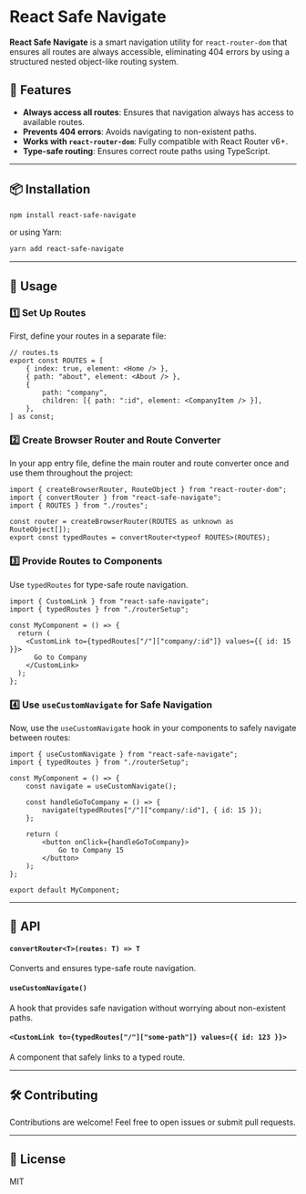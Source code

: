 # React Safe Navigate

**React Safe Navigate** is a smart navigation utility for `react-router-dom` that ensures all routes are always accessible, eliminating 404 errors by using a structured nested object-like routing system.

## 🚀 Features
- **Always access all routes**: Ensures that navigation always has access to available routes.
- **Prevents 404 errors**: Avoids navigating to non-existent paths.
- **Works with `react-router-dom`**: Fully compatible with React Router v6+.
- **Type-safe routing**: Ensures correct route paths using TypeScript.

---

## 📦 Installation

```sh
npm install react-safe-navigate
```

or using Yarn:

```sh
yarn add react-safe-navigate
```

---

## 🚀 Usage

### 1️⃣ Set Up Routes

First, define your routes in a separate file:

```tsx
// routes.ts
export const ROUTES = [
    { index: true, element: <Home /> },
    { path: "about", element: <About /> },
    {
        path: "company",
        children: [{ path: ":id", element: <CompanyItem /> }],
    },
] as const;
```

### 2️⃣ Create Browser Router and Route Converter

In your app entry file, define the main router and route converter once and use them throughout the project:

```tsx
import { createBrowserRouter, RouteObject } from "react-router-dom";
import { convertRouter } from "react-safe-navigate";
import { ROUTES } from "./routes";

const router = createBrowserRouter(ROUTES as unknown as RouteObject[]);
export const typedRoutes = convertRouter<typeof ROUTES>(ROUTES);
```

### 3️⃣ Provide Routes to Components

Use `typedRoutes` for type-safe route navigation.

```tsx
import { CustomLink } from "react-safe-navigate";
import { typedRoutes } from "./routerSetup";

const MyComponent = () => {
  return (
    <CustomLink to={typedRoutes["/"]["company/:id"]} values={{ id: 15 }}>
      Go to Company
    </CustomLink>
  );
};
```

### 4️⃣ Use `useCustomNavigate` for Safe Navigation

Now, use the `useCustomNavigate` hook in your components to safely navigate between routes:

```tsx
import { useCustomNavigate } from "react-safe-navigate";
import { typedRoutes } from "./routerSetup";

const MyComponent = () => {
    const navigate = useCustomNavigate();

    const handleGoToCompany = () => {
        navigate(typedRoutes["/"]["company/:id"], { id: 15 });
    };

    return (
        <button onClick={handleGoToCompany}>
            Go to Company 15
        </button>
    );
};

export default MyComponent;
```

---

## 🔧 API

#### `convertRouter<T>(routes: T) => T`
Converts and ensures type-safe route navigation.

#### `useCustomNavigate()`
A hook that provides safe navigation without worrying about non-existent paths.

#### `<CustomLink to={typedRoutes["/"]["some-path"]} values={{ id: 123 }}>`
A component that safely links to a typed route.

---

## 🛠️ Contributing
Contributions are welcome! Feel free to open issues or submit pull requests.

---

## 📜 License
MIT

